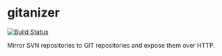 # gitanizer

[![Build Status](https://travis-ci.org/thombergs/gitanizer.png?branch=master)](https://travis-ci.org/thombergs/gitanizer)

Mirror SVN repositories to GIT repositories and expose them over HTTP.
